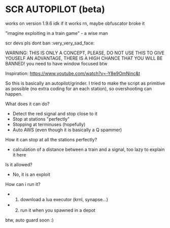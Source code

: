 # SCR AUTOPILOT (beta)

works on version 1.9.6
idk if it works rn, maybe obfuscator broke it

"imagine exploiting in a train game" - a wise man

scr devs pls dont ban :very_very_sad_face:

WARNING: THIS IS ONLY A CONCEPT, PLEASE, DO NOT USE THIS TO GIVE YOUSELF AN ADVANTAGE, THERE IS A HIGH CHANCE THAT YOU WILL BE BANNED!
you need to have window focused btw

Inspiration: https://www.youtube.com/watch?v=-Y8e9OmNinc&t

So this is basically an autopilot/grinder. I tried to make the script as primitive as possible (no extra coding for an each station), so overshooting can happen.

What does it can do?
- Detect the red signal and stop close to it
- Stop at stations "perfectly"
- Stopping at terminuses (hopefully)
- Auto AWS (even though it is basically a Q spammer)

How it can stop at all the stations perfectly?
- calculation of a distance between a train and a signal, too lazy to explain it here

Is it allowed?
- No, it is an exploit

How can i run it?
- 1) download a lua executor (krnl, synapse...)
- 2) run it when you spawned in a depot

btw, auto guard soon :)
